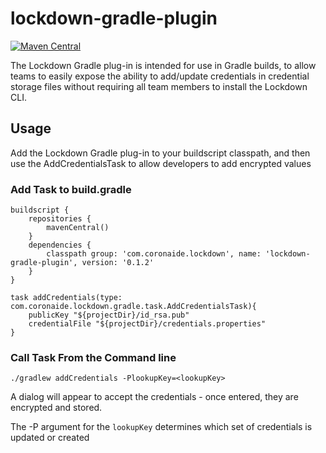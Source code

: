 # lockdown-gradle-plugin
[![Maven Central](https://img.shields.io/maven-central/v/com.coronaide.lockdown/lockdown-gradle-plugin.svg)](https://mvnrepository.com/artifact/com.coronaide.lockdown/lockdown-gradle-plugin)

The Lockdown Gradle plug-in is intended for use in Gradle builds, to allow teams to easily expose the ability to add/update credentials in credential storage files without requiring all team members to install the Lockdown CLI.

## Usage

Add the Lockdown Gradle plug-in to your buildscript classpath, and then use the AddCredentialsTask to allow developers to add encrypted values

### Add Task to build.gradle

```
buildscript {
    repositories {
        mavenCentral()
    }
    dependencies {
        classpath group: 'com.coronaide.lockdown', name: 'lockdown-gradle-plugin', version: '0.1.2'
    }
}

task addCredentials(type: com.coronaide.lockdown.gradle.task.AddCredentialsTask){
    publicKey "${projectDir}/id_rsa.pub"
    credentialFile "${projectDir}/credentials.properties"
}
```

### Call Task From the Command line

```
./gradlew addCredentials -PlookupKey=<lookupKey>
```

A dialog will appear to accept the credentials - once entered, they are encrypted and stored.

The -P argument for the `lookupKey` determines which set of credentials is updated or created
